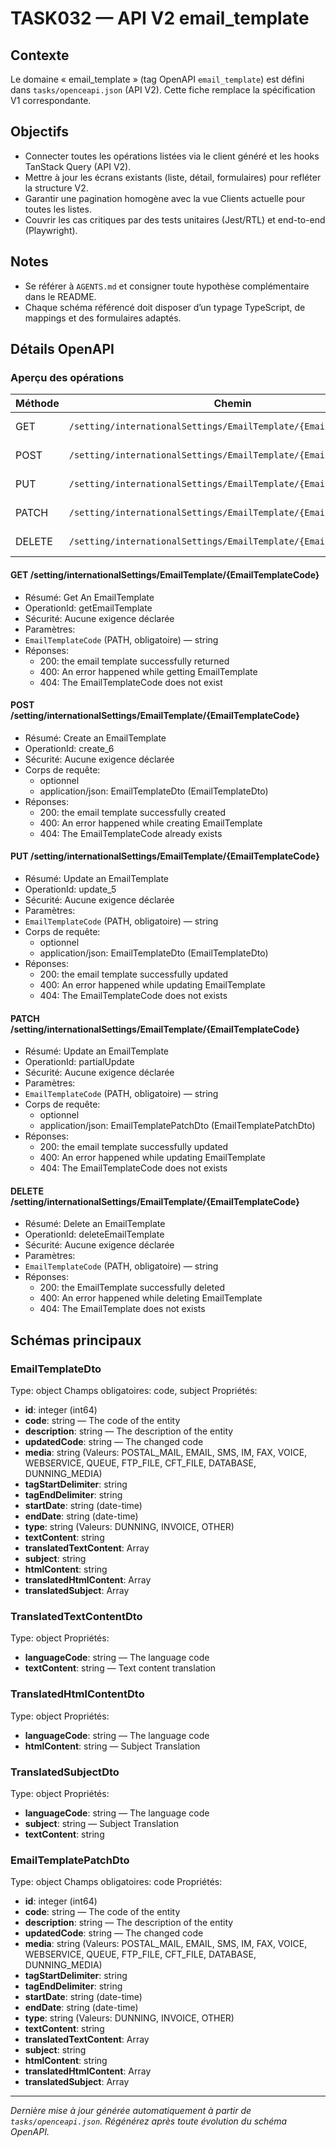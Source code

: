 # TASK032 — API V2 email_template

## Contexte
Le domaine « email_template » (tag OpenAPI `email_template`) est défini dans `tasks/openceapi.json` (API V2). Cette fiche remplace la spécification V1 correspondante.

## Objectifs
- Connecter toutes les opérations listées via le client généré et les hooks TanStack Query (API V2).
- Mettre à jour les écrans existants (liste, détail, formulaires) pour refléter la structure V2.
- Garantir une pagination homogène avec la vue Clients actuelle pour toutes les listes.
- Couvrir les cas critiques par des tests unitaires (Jest/RTL) et end-to-end (Playwright).

## Notes
- Se référer à `AGENTS.md` et consigner toute hypothèse complémentaire dans le README.
- Chaque schéma référencé doit disposer d’un typage TypeScript, de mappings et des formulaires adaptés.

## Détails OpenAPI

### Aperçu des opérations

| Méthode | Chemin | Résumé | OperationId |
| --- | --- | --- | --- |
| GET | `/setting/internationalSettings/EmailTemplate/{EmailTemplateCode}` | Get An EmailTemplate | getEmailTemplate |
| POST | `/setting/internationalSettings/EmailTemplate/{EmailTemplateCode}` | Create an EmailTemplate | create_6 |
| PUT | `/setting/internationalSettings/EmailTemplate/{EmailTemplateCode}` | Update an EmailTemplate | update_5 |
| PATCH | `/setting/internationalSettings/EmailTemplate/{EmailTemplateCode}` | Update an EmailTemplate | partialUpdate |
| DELETE | `/setting/internationalSettings/EmailTemplate/{EmailTemplateCode}` | Delete an EmailTemplate | deleteEmailTemplate |

#### GET /setting/internationalSettings/EmailTemplate/{EmailTemplateCode}

- Résumé: Get An EmailTemplate
- OperationId: getEmailTemplate
- Sécurité: Aucune exigence déclarée
- Paramètres:
- `EmailTemplateCode` (PATH, obligatoire) — string
- Réponses:
  - 200: the email template successfully returned
  - 400: An error happened while getting EmailTemplate
  - 404: The EmailTemplateCode does not exist

#### POST /setting/internationalSettings/EmailTemplate/{EmailTemplateCode}

- Résumé: Create an EmailTemplate
- OperationId: create_6
- Sécurité: Aucune exigence déclarée
- Corps de requête:
  - optionnel
  - application/json: EmailTemplateDto (EmailTemplateDto)
- Réponses:
  - 200: the email template successfully created
  - 400: An error happened while creating EmailTemplate
  - 404: The EmailTemplateCode already exists

#### PUT /setting/internationalSettings/EmailTemplate/{EmailTemplateCode}

- Résumé: Update an EmailTemplate
- OperationId: update_5
- Sécurité: Aucune exigence déclarée
- Paramètres:
- `EmailTemplateCode` (PATH, obligatoire) — string
- Corps de requête:
  - optionnel
  - application/json: EmailTemplateDto (EmailTemplateDto)
- Réponses:
  - 200: the email template successfully updated
  - 400: An error happened while updating EmailTemplate
  - 404: The EmailTemplateCode does not exists

#### PATCH /setting/internationalSettings/EmailTemplate/{EmailTemplateCode}

- Résumé: Update an EmailTemplate
- OperationId: partialUpdate
- Sécurité: Aucune exigence déclarée
- Paramètres:
- `EmailTemplateCode` (PATH, obligatoire) — string
- Corps de requête:
  - optionnel
  - application/json: EmailTemplatePatchDto (EmailTemplatePatchDto)
- Réponses:
  - 200: the email template successfully updated
  - 400: An error happened while updating EmailTemplate
  - 404: The EmailTemplateCode does not exists

#### DELETE /setting/internationalSettings/EmailTemplate/{EmailTemplateCode}

- Résumé: Delete an EmailTemplate
- OperationId: deleteEmailTemplate
- Sécurité: Aucune exigence déclarée
- Paramètres:
- `EmailTemplateCode` (PATH, obligatoire) — string
- Réponses:
  - 200: the EmailTemplate successfully deleted
  - 400: An error happened while deleting EmailTemplate
  - 404: The EmailTemplate does not exists

## Schémas principaux

### EmailTemplateDto
Type: object
Champs obligatoires: code, subject
Propriétés:
- **id**: integer (int64)
- **code**: string — The code of the entity
- **description**: string — The description of the entity
- **updatedCode**: string — The changed code
- **media**: string (Valeurs: POSTAL_MAIL, EMAIL, SMS, IM, FAX, VOICE, WEBSERVICE, QUEUE, FTP_FILE, CFT_FILE, DATABASE, DUNNING_MEDIA)
- **tagStartDelimiter**: string
- **tagEndDelimiter**: string
- **startDate**: string (date-time)
- **endDate**: string (date-time)
- **type**: string (Valeurs: DUNNING, INVOICE, OTHER)
- **textContent**: string
- **translatedTextContent**: Array<TranslatedTextContentDto>
- **subject**: string
- **htmlContent**: string
- **translatedHtmlContent**: Array<TranslatedHtmlContentDto>
- **translatedSubject**: Array<TranslatedSubjectDto>

### TranslatedTextContentDto
Type: object
Propriétés:
- **languageCode**: string — The language code
- **textContent**: string — Text content translation

### TranslatedHtmlContentDto
Type: object
Propriétés:
- **languageCode**: string — The language code
- **htmlContent**: string — Subject Translation

### TranslatedSubjectDto
Type: object
Propriétés:
- **languageCode**: string — The language code
- **subject**: string — Subject Translation
- **textContent**: string

### EmailTemplatePatchDto
Type: object
Champs obligatoires: code
Propriétés:
- **id**: integer (int64)
- **code**: string — The code of the entity
- **description**: string — The description of the entity
- **updatedCode**: string — The changed code
- **media**: string (Valeurs: POSTAL_MAIL, EMAIL, SMS, IM, FAX, VOICE, WEBSERVICE, QUEUE, FTP_FILE, CFT_FILE, DATABASE, DUNNING_MEDIA)
- **tagStartDelimiter**: string
- **tagEndDelimiter**: string
- **startDate**: string (date-time)
- **endDate**: string (date-time)
- **type**: string (Valeurs: DUNNING, INVOICE, OTHER)
- **textContent**: string
- **translatedTextContent**: Array<TranslatedTextContentDto>
- **subject**: string
- **htmlContent**: string
- **translatedHtmlContent**: Array<TranslatedHtmlContentDto>
- **translatedSubject**: Array<TranslatedSubjectDto>

---

_Dernière mise à jour générée automatiquement à partir de `tasks/openceapi.json`. Régénérez après toute évolution du schéma OpenAPI._
